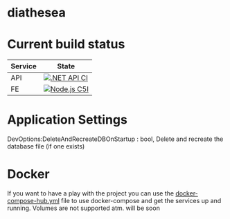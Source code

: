 # diathesea

# Current build status

| Service | State                                                                                                                                                                        |
| ------- | ---------------------------------------------------------------------------------------------------------------------------------------------------------------------------- |
| API     | [![.NET API CI](https://github.com/dbatsou/diathesea/actions/workflows/dotnet.yml/badge.svg?branch=main)](https://github.com/dbatsou/diathesea/actions/workflows/dotnet.yml) |
| FE      | [![Node.js C5I](https://github.com/dbatsou/diathesea/actions/workflows/feapp.yml/badge.svg?branch=main)](https://github.com/dbatsou/diathesea/actions/workflows/feapp.yml)   |

# Application Settings

DevOptions:DeleteAndRecreateDBOnStartup : bool, Delete and recreate the database file (if one exists)

# Docker

If you want to have a play with the project you can use the [docker-compose-hub.yml](https://github.com/dbatsou/diathesea/blob/main/docker-compose-hub.yml) file to use docker-compose and get the services up and running.
Volumes are not supported atm. will be soon
